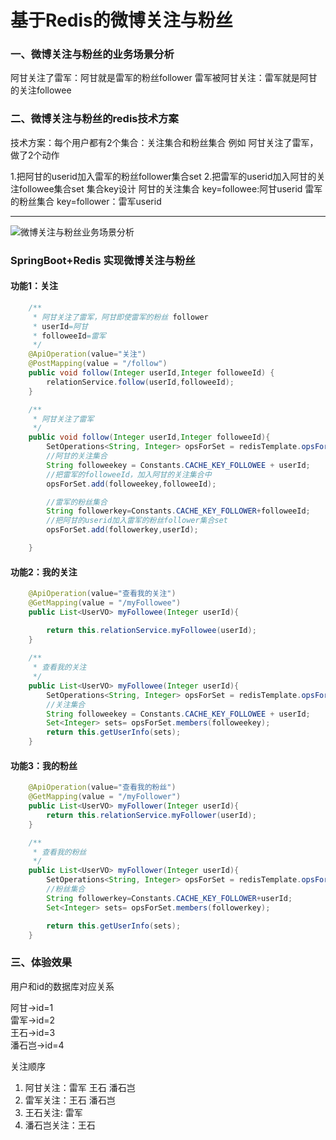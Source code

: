# 基于Redis的微博关注与粉丝

### 一、微博关注与粉丝的业务场景分析
阿甘关注了雷军：阿甘就是雷军的粉丝follower
雷军被阿甘关注：雷军就是阿甘的关注followee

### 二、微博关注与粉丝的redis技术方案
技术方案：每个用户都有2个集合：关注集合和粉丝集合
例如 阿甘关注了雷军，做了2个动作

1.把阿甘的userid加入雷军的粉丝follower集合set
2.把雷军的userid加入阿甘的关注followee集合set
 集合key设计
 阿甘的关注集合 key=followee:阿甘userid
 雷军的粉丝集合 key=follower：雷军userid
 
 ---
![微博关注与粉丝业务场景分析](https://img-blog.csdnimg.cn/20200316220851393.png?x-oss-process=image/watermark,type_ZmFuZ3poZW5naGVpdGk,shadow_10,text_aHR0cHM6Ly9ibG9nLmNzZG4ubmV0L3UwMTIxNTAxNjg=,size_16,color_FFFFFF,t_70)

### SpringBoot+Redis 实现微博关注与粉丝
#### 功能1：关注

```java 
    /**
     * 阿甘关注了雷军，阿甘即使雷军的粉丝 follower
     * userId=阿甘
     * followeeId=雷军
     */
    @ApiOperation(value="关注")
    @PostMapping(value = "/follow")
    public void follow(Integer userId,Integer followeeId) {
        relationService.follow(userId,followeeId);
    }
```

```java
    /**
     * 阿甘关注了雷军
     */
    public void follow(Integer userId,Integer followeeId){
        SetOperations<String, Integer> opsForSet = redisTemplate.opsForSet();
        //阿甘的关注集合
        String followeekey = Constants.CACHE_KEY_FOLLOWEE + userId;
        //把雷军的followeeId，加入阿甘的关注集合中
        opsForSet.add(followeekey,followeeId);

        //雷军的粉丝集合
        String followerkey=Constants.CACHE_KEY_FOLLOWER+followeeId;
        //把阿甘的userid加入雷军的粉丝follower集合set
        opsForSet.add(followerkey,userId);

    }
```
#### 功能2：我的关注

```java 
    @ApiOperation(value="查看我的关注")
    @GetMapping(value = "/myFollowee")
    public List<UserVO> myFollowee(Integer userId){

        return this.relationService.myFollowee(userId);
    }
    
    /**
     * 查看我的关注
     */
    public List<UserVO> myFollowee(Integer userId){
        SetOperations<String, Integer> opsForSet = redisTemplate.opsForSet();
        //关注集合
        String followeekey = Constants.CACHE_KEY_FOLLOWEE + userId;
        Set<Integer> sets= opsForSet.members(followeekey);
        return this.getUserInfo(sets);
    }
```

#### 功能3：我的粉丝

```java 
    @ApiOperation(value="查看我的粉丝")
    @GetMapping(value = "/myFollower")
    public List<UserVO> myFollower(Integer userId){
        return this.relationService.myFollower(userId);
    }
```

```java 
    /**
     * 查看我的粉丝
     */
    public List<UserVO> myFollower(Integer userId){
        SetOperations<String, Integer> opsForSet = redisTemplate.opsForSet();
        //粉丝集合
        String followerkey=Constants.CACHE_KEY_FOLLOWER+userId;
        Set<Integer> sets= opsForSet.members(followerkey);

        return this.getUserInfo(sets);
    }
```
### 三、体验效果
用户和id的数据库对应关系

阿甘->id=1  
雷军->id=2  
王石->id=3  
潘石岂->id=4  

关注顺序

1. 阿甘关注：雷军 王石 潘石岂
1. 雷军关注：王石 潘石岂
1. 王石关注: 雷军
1. 潘石岂关注：王石